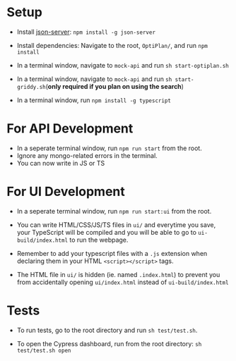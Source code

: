 # Setup
- Install [json-server](https://github.com/typicode/json-server): `npm install -g json-server`

- Install dependencies: Navigate to the root, `OptiPlan/`, and run `npm install`

- In a terminal window, navigate to `mock-api` and run `sh start-optiplan.sh`

- In a terminal window, navigate to `mock-api` and run `sh start-griddy.sh`(**only required if you plan on using the search**)

- In a terminal window, run `npm install -g typescript`

# For API Development 
- In a seperate terminal window, run `npm run start` from the root.
- Ignore any mongo-related errors in the terminal.
- You can now write in JS or TS 

# For UI Development
- In a seperate terminal window, run `npm run start:ui` from the root. 
- You can write HTML/CSS/JS/TS files in `ui/` and everytime you save, your TypeScript will be compiled and you will be able to go to `ui-build/index.html` to run the webpage. 

- Remember to add your typescript files with a `.js` extension when declaring them in your HTML `<script></script>` tags. 

- The HTML file in `ui/` is hidden (ie. named `.index.html`) to prevent you from accidentally opening `ui/index.html` instead of `ui-build/index.html`

# Tests
- To run tests, go to the root directory and run `sh test/test.sh`. 

- To open the Cypress dashboard, run from the root directory: `sh test/test.sh open`

